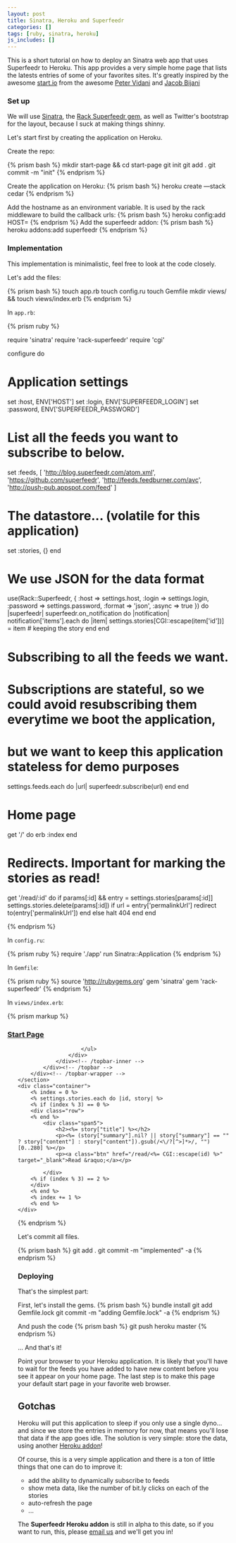 ```yaml
---
layout: post
title: Sinatra, Heroku and Superfeedr
categories: []
tags: [ruby, sinatra, heroku]
js_includes: []
---
```


This is a short tutorial on how to deploy an Sinatra web app that uses Superfeedr to Heroku. This app provides a very simple home page that lists the latests entries of some of your favorites sites. It's greatly inspired by the awesome [start.io](http://start.io/) from the awesome [Peter Vidani](http://petervidani.com/) and [Jacob
Bijani](http://jacobbijani.com/)

### Set up

We will use [Sinatra](http://www.sinatrarb.com/), the [Rack Superfeedr gem](https://github.com/superfeedr/rack-superfeedr), as well as Twitter's bootstrap for the layout, because I suck at making things
shinny.

Let's start first by creating the application on Heroku.

Create the repo:

{% prism bash %}
 mkdir start-page && cd start-page
 git init
 git add .
 git commit -m "init"
{% endprism %}

Create the application on Heroku:
{% prism bash %}
 heroku create —stack cedar
{% endprism %}

Add the hostname as an environment variable. It is used by the rack
middleware to build the callback urls:
{% prism bash %}
 heroku config:add HOST=<YOUR APP DOMAIN>
{% endprism %}
 Add the superfeedr addon:
{% prism bash %}
 heroku addons:add superfeedr
{% endprism %}

### Implementation

This implementation is minimalistic, feel free to look at the code
closely.

Let's add the files:

{% prism bash %}
touch app.rb
touch config.ru
touch Gemfile
mkdir views/ && touch views/index.erb
{% endprism %}

In <code>app.rb</code>:

{% prism ruby %}

require 'sinatra'
require 'rack-superfeedr'
require 'cgi'

configure do
  # Application settings
  set :host, ENV['HOST']
  set :login, ENV['SUPERFEEDR_LOGIN']
  set :password, ENV['SUPERFEEDR_PASSWORD']
  
  # List all the feeds you want to subscribe to below.
  set :feeds, [
    'http://blog.superfeedr.com/atom.xml',
    'https://github.com/superfeedr',
    'http://feeds.feedburner.com/avc',
    'http://push-pub.appspot.com/feed'
  ]
  # The datastore... (volatile for this application)
  set :stories, {} 
end

# We use JSON for the data format
use(Rack::Superfeedr, { :host => settings.host, :login => settings.login, :password => settings.password, :format => 'json', :async => true }) do |superfeedr| 
  superfeedr.on_notification do |notification|
    notification['items'].each do |item|
      settings.stories[CGI::escape(item['id'])] = item # keeping the story
    end
  end
  
  # Subscribing to all the feeds we want. 
  # Subscriptions are stateful, so we could avoid resubscribing them everytime we boot the application, 
  # but we want to keep this application stateless for demo purposes
  settings.feeds.each do |url|
    superfeedr.subscribe(url)
  end
end

# Home page
get '/' do
  erb :index
end

# Redirects. Important for marking the stories as read!
get '/read/:id' do
  if params[:id] && entry = settings.stories[params[:id]] 
    settings.stories.delete(params[:id])
    if url = entry['permalinkUrl']
      redirect to(entry['permalinkUrl'])
    end
  else
    halt 404
  end
end

{% endprism %}

In <code>config.ru</code>:

{% prism ruby %}
require './app'
run Sinatra::Application
{% endprism %}

In <code>Gemfile</code>:

{% prism ruby %}
source 'http://rubygems.org'
gem 'sinatra'
gem 'rack-superfeedr'
{% endprism %}

In <code>views/index.erb</code>:

{% prism markup %}
<!DOCTYPE html>
<html>
<head>
    <title>Start Page</title>
    <script src="http://ajax.googleapis.com/ajax/libs/jquery/1.7.1/jquery.min.js" type="text/javascript"></script>
    <script src="http://twitter.github.com/bootstrap/1.4.0/bootstrap-dropdown.js"></script>
    <script src="http://twitter.github.com/bootstrap/1.4.0/bootstrap-alerts.js"></script>
    <link rel="stylesheet" href="http://twitter.github.com/bootstrap/1.4.0/bootstrap.min.css">
</head>
<body style="padding-top: 50px;">
    <section id="navigation">
        <div class="topbar-wrapper" style="z-index: 5;">
            <div class="topbar" data-dropdown="dropdown">
                <div class="topbar-inner">
                    <div class="container">
                        <h3><a href="/">Start Page</a></h3>
                        <ul class="nav">

                        </ul>
                    </div>
                </div><!-- /topbar-inner -->
            </div><!-- /topbar -->
        </div><!-- /topbar-wrapper -->
    </section>
    <div class="container">
        <% index = 0 %>
        <% settings.stories.each do |id, story| %>
        <% if (index % 3) == 0 %>
        <div class="row">
        <% end %>
            <div class="span5">  
                <h2><%= story["title"] %></h2>
                <p><%= (story["summary"].nil? || story["summary"] == ""  ? story["content"] : story["content"]).gsub(/<\/?[^>]*>/, "")[0..280] %></p>
                <p><a class="btn" href="/read/<%= CGI::escape(id) %>" target="_blank">Read &raquo;</a></p>
                              
            </div>
        <% if (index % 3) == 2 %>
        </div>
        <% end %>
        <% index += 1 %>
        <% end %>
    </div>
</body>
</html>
{% endprism %}

Let's commit all files.

{% prism bash %}
 git add .
 git commit -m "implemented" -a
{% endprism %}

### Deploying

That's the simplest part:

First, let's install the gems.
{% prism bash %}
 bundle install
 git add Gemfile.lock
 git commit -m "adding Gemfile.lock" -a
{% endprism %}

And push the code
{% prism bash %}
 git push heroku master
{% endprism %}

... And that's it!

Point your browser to your Heroku application. It is likely that you'll have to wait for the feeds you have added to have new content before you see it appear on your home page. The last step is to make this page your default start page in your favorite web browser.

Gotchas
-------

Heroku will put this application to sleep if you only use a single dyno... and since we store the entries in memory for now, that means you'll lose that data if the app goes idle. The solution is very simple: store the data, using another [Heroku addon](https://addons.heroku.com/)!

Of course, this is a very simple application and there is a ton of
little things that one can do to improve it:

* add the ability to dynamically subscribe to feeds
* show meta data, like the number of bit.ly clicks on each of the stories
* auto-refresh the page
* ...

The **Superfeedr Heroku addon** is still in alpha to this date, so if
you want to run, this, please [email us](http://superfeedr.com/about)
and we'll get you in!

